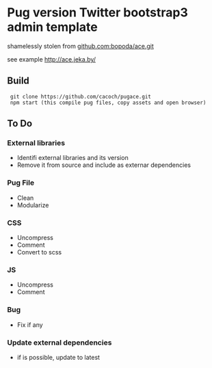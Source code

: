 # Pug version Twitter bootstrap3 admin template 
shamelessly stolen from [github.com:bopoda/ace.git](github.com:bopoda/ace.git)

see example http://ace.jeka.by/

## Build 
```
 git clone https://github.com/cacoch/pugace.git
 npm start (this compile pug files, copy assets and open browser)
```
## To Do
### External libraries
* Identifi external libraries and its version
* Remove it from source and include as externar dependencies

### Pug File
* Clean
* Modularize

### CSS
* Uncompress
* Comment
* Convert to scss

### JS
* Uncompress
* Comment 
 
### Bug
* Fix if any

### Update external dependencies
* if is possible, update to latest
